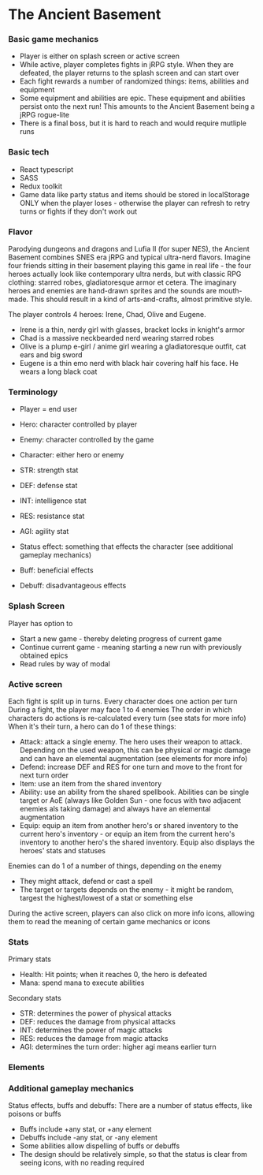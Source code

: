 # The Ancient Basement

### Basic game mechanics

- Player is either on splash screen or active screen
- While active, player completes fights in jRPG style. When they are defeated, the player returns to the splash screen and can start over
- Each fight rewards a number of randomized things: items, abilities and equipment
- Some equipment and abilities are epic. These equipment and abilities persist onto the next run! This amounts to the Ancient Basement being a jRPG rogue-lite
- There is a final boss, but it is hard to reach and would require mutliple runs

### Basic tech

- React typescript
- SASS
- Redux toolkit
- Game data like party status and items should be stored in localStorage ONLY when the player loses - otherwise the player can refresh to retry turns or fights if they don't work out

### Flavor

Parodying dungeons and dragons and Lufia II (for super NES), the Ancient Basement combines SNES era jRPG and typical ultra-nerd flavors. Imagine four friends sitting in their basement playing this game in real life - the four heroes actually look like contemporary ultra nerds, but with classic RPG clothing: starred robes, gladiatoresque armor et cetera. The imaginary heroes and enemies are hand-drawn sprites and the sounds are mouth-made. This should result in a kind of arts-and-crafts, almost primitive style.

The player controls 4 heroes: Irene, Chad, Olive and Eugene.

- Irene is a thin, nerdy girl with glasses, bracket locks in knight's armor
- Chad is a massive neckbearded nerd wearing starred robes
- Olive is a plump e-girl / anime girl wearing a gladiatoresque outfit, cat ears and big sword
- Eugene is a thin emo nerd with black hair covering half his face. He wears a long black coat

### Terminology

- Player = end user
- Hero: character controlled by player
- Enemy: character controlled by the game
- Character: either hero or enemy

- STR: strength stat
- DEF: defense stat
- INT: intelligence stat
- RES: resistance stat
- AGI: agility stat

- Status effect: something that effects the character (see additional gameplay mechanics)
- Buff: beneficial effects
- Debuff: disadvantageous effects

### Splash Screen

Player has option to

- Start a new game - thereby deleting progress of current game
- Continue current game - meaning starting a new run with previously obtained epics
- Read rules by way of modal

### Active screen

Each fight is split up in turns. Every character does one action per turn
During a fight, the player may face 1 to 4 enemies
The order in which characters do actions is re-calculated every turn (see stats for more info)
When it's their turn, a hero can do 1 of these things:

- Attack: attack a single enemy. The hero uses their weapon to attack. Depending on the used weapon, this can be physical or magic damage and can have an elemental augmentation (see elements for more info)
- Defend: increase DEF and RES for one turn and move to the front for next turn order
- Item: use an item from the shared inventory
- Ability: use an ability from the shared spellbook. Abilities can be single target or AoE (always like Golden Sun - one focus with two adjacent enemies als taking damage) and always have an elemental augmentation
- Equip: equip an item from another hero's or shared inventory to the current hero's inventory - or equip an item from the current hero's inventory to another hero's the shared inventory. Equip also displays the heroes' stats and statuses

Enemies can do 1 of a number of things, depending on the enemy

- They might attack, defend or cast a spell
- The target or targets depends on the enemy - it might be random, targest the highest/lowest of a stat or something else

During the active screen, players can also click on more info icons, allowing them to read the meaning of certain game mechanics or icons

### Stats

Primary stats

- Health: Hit points; when it reaches 0, the hero is defeated
- Mana: spend mana to execute abilities

Secondary stats

- STR: determines the power of physical attacks
- DEF: reduces the damage from physical attacks
- INT: determines the power of magic attacks
- RES: reduces the damage from magic attacks
- AGI: determines the turn order: higher agi means earlier turn

### Elements

### Additional gameplay mechanics

Status effects, buffs and debuffs: There are a number of status effects, like poisons or buffs

- Buffs include +any stat, or +any element
- Debuffs include -any stat, or -any element
- Some abilities allow dispelling of buffs or debuffs
- The design should be relatively simple, so that the status is clear from seeing icons, with no reading required
